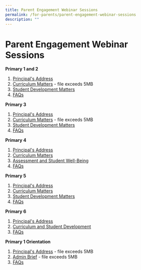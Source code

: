 ```yaml
---
title: Parent Engagement Webinar Sessions
permalink: /for-parents/parent-engagement-webinar-sessions
description: ""
---
```

# **Parent Engagement Webinar Sessions**


**Primary 1 and 2**  

1. [Principal's Address](/files/Principals%20Address.pdf)  
2. [Curriculum Matters](https://cedarpri-moe-edu-sg-admin.cwp.sg/qql/slot/u536/Parents/2022/P1%20and%20P2%20Parent%20Engagement/2.%20Curriculum%20Matters.pdf)  - file exceeds 5MB    
3. [Student Development Matters](/files/Student%20Development%20and%20Well-Being.pdf)   
4. [FAQs](/files/P3%20FAQs.pdf) 

  

**Primary 3**  

1. [Principal's Address](/files/P3_Principals%20Address.pdf)  
2. [Curriculum Matters](https://cedarpri-moe-edu-sg-admin.cwp.sg/qql/slot/u536/Parents/2022/P3%20Parent%20Engagement/2.%20P3%20Curriculum%20Matters.pdf)  - file exceeds 5MB   
3. [Student Development Matters](/files/P3%20Student%20Development%20Matters.pdf)   
4. [FAQs](https://cedarpri-moe-edu-sg-admin.cwp.sg/qql/slot/u536/Parents/2022/P3%20Parent%20Engagement/4.%20P3%20FAQs.pdf)  


**Primary 4**  

1. [Principal's Address](/files/P4%20Principals%20Address%20(1).pdf)    
2. [Curriculum Matters](/files/P4%20Curriculum%20Matters%20(1).pdf)  
3. [Assessment and Student Well-Being](/files/P4%20Assessment%20%20Student%20Well-Being.pdf)  
4. [FAQs](/files/P4%20FAQs.pdf)  

**Primary 5**  

1. [Principal's Address](/files/P5%20Principals%20Address.pdf)  
2. [Curriculum Matters](/files/P5%20%20Curriculum%20Matters.pdf)  
3. [Student Development Matters](/files/P5%20AYH%20Student%20Development%20Matters.pdf)    
4. [FAQs](/files/P5%202022%20Parents%20Engagement%20FAQs.pdf)  

**Primary 6**   

1. [Principal's Address](/files/P6%20Parent%20Engagement_Principals%20Address.pdf)  
2. [Curriculum and Student Development](/files/P6%20Parent%20Engagement_Curriculum%20and%20Student%20Development.pdf)  
3. [FAQs](/files/P6%20Parent%20Engagement_FAQs.pdf)  


**Primary 1 Orientation**  

1. [Principal's Address](https://cedarpri-moe-edu-sg-admin.cwp.sg/qql/slot/u536/Parents/2022/P1%20Orientation/P1%202022_Orientation_Principals%20Address.pdf)  - file exceeds 5MB    
2. [Admin Brief](https://cedarpri-moe-edu-sg-admin.cwp.sg/qql/slot/u536/Parents/2022/P1%20Orientation/P1%202022_%20Orientation%20Admin%20Brief.pdf)  - file exceeds 5MB    
3. [FAQs](/files/P1%202022%20Orientation%20FAQs.pdf)